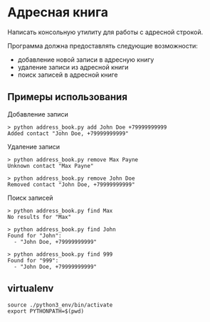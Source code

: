 Адресная книга
==============

Написать консольную утилиту для работы с адресной строкой.

Программа должна предоставлять следующие возможности:

- добавление новой записи в адресную книгу
- удаление записи из адресной книги
- поиск записей в адресной книге

Примеры использования
---------------------

Добавление записи

```
> python address_book.py add John Doe +79999999999
Added contact "John Doe, +79999999999"
```

Удаление записи

```
> python address_book.py remove Max Payne
Unknown contact "Max Payne"

> python address_book.py remove John Doe
Removed contact "John Doe, +79999999999"
```

Поиск записей

```
> python address_book.py find Max
No results for "Max"

> python address_book.py find John
Found for "John":
  - "John Doe, +79999999999"

> python address_book.py find 999
Found for "999":
  - "John Doe, +79999999999"
```

virtualenv
----------

```
source ./python3_env/bin/activate
export PYTHONPATH=$(pwd)
```
